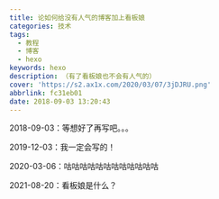 ```yaml
---
title: 论如何给没有人气的博客加上看板娘
categories: 技术
tags:
  - 教程
  - 博客
  - hexo
keywords: hexo
description: （有了看板娘也不会有人气的）
cover: 'https://s2.ax1x.com/2020/03/07/3jDJRU.png'
abbrlink: fc31eb01
date: 2018-09-03 13:20:43
---
```

2018-09-03：等想好了再写吧。。。

2019-12-03：我一定会写的！

2020-03-06：咕咕咕咕咕咕咕咕咕咕咕咕

2021-08-20：看板娘是什么？